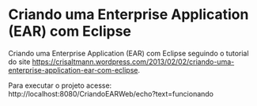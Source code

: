 # Criando uma Enterprise Application (EAR) com Eclipse
Criando uma Enterprise Application (EAR) com Eclipse seguindo o tutorial do site https://crisaltmann.wordpress.com/2013/02/02/criando-uma-enterprise-application-ear-com-eclipse.

Para executar o projeto acesse: http://localhost:8080/CriandoEARWeb/echo?text=funcionando

